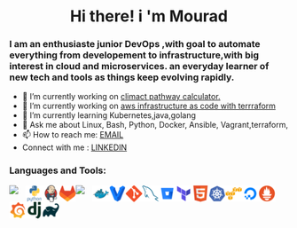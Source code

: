 # <h1 style="text-align: center;">Hi there! i 'm Mourad </h1>
### I am an enthusiaste junior DevOps ,with goal to automate everything from developement to infrastructure,with big interest in cloud and microservices. an everyday learner of new tech and tools as things  keep evolving rapidly.

<!--
**mouradlakhtibi/mouradlakhtibi** is a ✨ _special_ ✨ repository because its `README.md` (this file) appears on your GitHub profile.

Here are some ideas to get you started:
-->
- 🔭 I’m currently working on [climact pathway calculator.](https://bitbucket.org/climact/workspace/projects/XCALC)
- 🔭 I’m currently working on [aws infrastructure as code with terrraform](https://github.com/mouradlakhtibi/aws-projects)
- 🌱 I’m currently learning Kubernetes,java,golang
- 💬 Ask me about  Linux, Bash, Python, Docker, Ansible, Vagrant,terraform,
- 📫 How to reach me: [EMAIL](spacetheplace@hotmail.com)
- Connect with me :  [LINKEDIN](linkedin.com/in/mourad-lakhtibi-devops)
### Languages and Tools:

  [<img align="left" width="30px" src="https://cdn.jsdelivr.net/npm/simple-icons@7.14.0/icons/gnubash.svg" />](https://www.gnu.org/) 
  [<img align="left" width="30px" src="https://github.com/devicons/devicon/blob/master/icons/python/python-original-wordmark.svg" />](https://www.python.org/) 
  [<img align="left" width="30px" src="https://github.com/devicons/devicon/blob/master/icons/jenkins/jenkins-original.svg" />](https://www.jenkins.io/)
  [<img align="left" width="30px" src="https://github.com/devicons/devicon/blob/master/icons/gitlab/gitlab-original.svg" />](https://about.gitlab.com/)
  [<img align="left" width="30px" src="https://www.sonarqube.org/logos/index/sonarqube-logo.png" />](https://www.sonarqube.org/)
  [<img align="left" width="30px" src="https://github.com/devicons/devicon/blob/master/icons/docker/docker-original.svg" />](https://www.docker.com/) 
  [<img align="left" width="30px" src="https://github.com/devicons/devicon/blob/master/icons/vagrant/vagrant-original.svg" />](https://www.vagrant.com/) 
  [<img align="left" width="30px" src="https://github.com/devicons/devicon/blob/master/icons/git/git-original.svg" />](https://git-scm.com/) 
  [<img align="left" width="30px" src="https://github.com/devicons/devicon/blob/master/icons/mysql/mysql-original.svg" />](https://www.mysql.com/) 
  [<img align="left" width="30px" src="https://github.com/devicons/devicon/blob/master/icons/bitbucket/bitbucket-original.svg" />](https://bitbucket.com/) 
  [<img align="left" width="30px" src="https://github.com/devicons/devicon/blob/master/icons/terraform/terraform-original.svg" />](https://www.terraform.com/) 
  [<img align="left" width="30px" src="https://github.com/devicons/devicon/blob/master/icons/html5/html5-original.svg" />]()
  [<img align="left" width="30px" src="https://github.com/devicons/devicon/blob/master/icons/kubernetes/kubernetes-plain.svg" />](https://www.kubernetes.io/) 
  [<img align="left" width="30px" src="https://github.com/devicons/devicon/blob/master/icons/amazonwebservices/amazonwebservices-original.svg" />](https://aws.amazon.com/)
  [<img align="left" width="30px" src="https://github.com/devicons/devicon/blob/master/icons/digitalocean/digitalocean-original.svg" />](https://www.digitalocean.com/) 
  [<img align="left" width="30px"  src="https://github.com/devicons/devicon/blob/master/icons/prometheus/prometheus-original.svg" />](https://www.prometheus.io/) 
  [<img align="left" width="30px" src="https://github.com/devicons/devicon/blob/master/icons/grafana/grafana-original.svg" />](https://www.grafana.com/) 
  [<img align="left" width="30px" src="https://github.com/devicons/devicon/blob/master/icons/django/django-plain.svg" />](https://www.djangoproject.com/) 
  [<img align="left" width="30px" src="https://github.com/devicons/devicon/blob/master/icons/gradle/gradle-plain.svg" />](https://gradle.org/)
          
